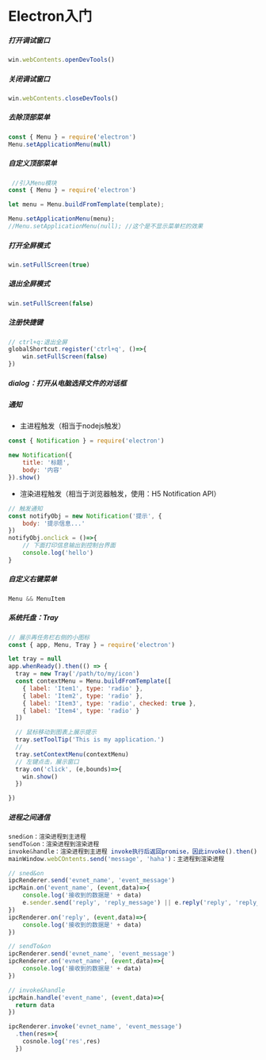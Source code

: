 # Electron入门

##### 打开调试窗口
```javascript
win.webContents.openDevTools()
```

##### 关闭调试窗口
```javascript
win.webContents.closeDevTools()
```

##### 去除顶部菜单
```javascript
const { Menu } = require('electron')
Menu.setApplicationMenu(null)
```

##### 自定义顶部菜单
```javascript
 //引入Menu模块
const { Menu } = require('electron')

let menu = Menu.buildFromTemplate(template);

Menu.setApplicationMenu(menu);
//Menu.setApplicationMenu(null); //这个是不显示菜单栏的效果
```

##### 打开全屏模式
```javascript
win.setFullScreen(true)
```

##### 退出全屏模式
```javascript
win.setFullScreen(false)
```

##### 注册快捷键
```javascript
// ctrl+q:退出全屏
globalShortcut.register('ctrl+q', ()=>{
    win.setFullScreen(false)
})
```

##### dialog：打开从电脑选择文件的对话框

##### 通知
- 主进程触发（相当于nodejs触发）
```javascript
const { Notification } = require('electron')

new Notification({
    title: '标题',
    body: '内容'
}).show()
```

- 渲染进程触发（相当于浏览器触发，使用：H5 Notification API）
```javascript
// 触发通知
const notifyObj = new Notification('提示', {
    body: '提示信息...'
})
notifyObj.onclick = ()=>{
    // 下面打印信息输出到控制台界面
    console.log('hello')
}
```

##### 自定义右键菜单
```javascript
Menu && MenuItem
```

##### 系统托盘：Tray
```javascript
// 展示再任务栏右侧的小图标
const { app, Menu, Tray } = require('electron')

let tray = null
app.whenReady().then(() => {
  tray = new Tray('/path/to/my/icon')
  const contextMenu = Menu.buildFromTemplate([
    { label: 'Item1', type: 'radio' },
    { label: 'Item2', type: 'radio' },
    { label: 'Item3', type: 'radio', checked: true },
    { label: 'Item4', type: 'radio' }
  ])

  // 鼠标移动到图表上展示提示 
  tray.setToolTip('This is my application.')
  //
  tray.setContextMenu(contextMenu)
  // 左键点击，展示窗口
  tray.on('click', (e,bounds)=>{
    win.show()
  })

})
```

##### 进程之间通信
```javascript
sned&on：渲染进程到主进程
sendTo&on：渲染进程到渲染进程
invoke&handle：渲染进程到主进程 invoke执行后返回promise，因此invoke().then()
mainWindow.webCOntents.send('message', 'haha')：主进程到渲染进程

// sned&on
ipcRenderer.send('evnet_name', 'event_message')
ipcMain.on('event_name', (event,data)=>{
    console.log('接收到的数据是' + data)
    e.sender.send('reply', 'reply_message') || e.reply('reply', 'reply_message')
})
ipcRenderer.on('reply', (event,data)=>{
    console.log('接收到的数据是' + data)
})

// sendTo&on
ipcRenderer.send('evnet_name', 'event_message')
ipcRenderer.on('evnet_name', (event,data)=>{
    console.log('接收到的数据是' + data)
})

// invoke&handle
ipcMain.handle('event_name', (event,data)=>{
  return data
})

ipcRenderer.invoke('evnet_name', 'event_message')
  .then(res=>{
    cosnole.log('res',res)
  })
```